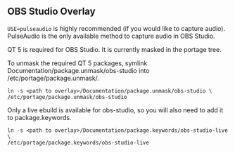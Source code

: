OBS Studio Overlay
------------------

`USE=pulseaudio` is highly recommended (if you would like to capture audio).
PulseAudio is the only available method to capture audio in OBS Studio.

QT 5 is required for OBS Studio. It is currently masked in the portage tree.

To unmask the required QT 5 packages, symlink Documentation/package.unmask/obs-studio
into /etc/portage/package.unmask/.

```
ln -s <path to overlay>/Documentation/package.unmask/obs-studio \
/etc/portage/package.unmask/obs-studio
```

Only a live ebuild is available for obs-studio, so you will also need to add
it to package.keywords.

```
ln -s <path to overlay>/Documentation/package.keywords/obs-studio-live \
/etc/portage/package.keywords/obs-studio-live
```

